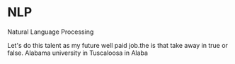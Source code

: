 # NLP
Natural Language Processing
  
Let's do this talent as my future well paid job.the
is that take away
in true or false. 
Alabama university in Tuscaloosa in Alaba
